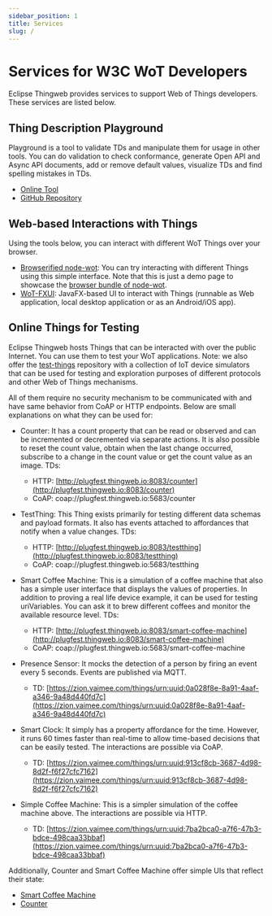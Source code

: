 ```yaml
---
sidebar_position: 1
title: Services
slug: /
---
```

# Services for W3C WoT Developers

Eclipse Thingweb provides services to support Web of Things developers. These services are listed below.

## Thing Description Playground

Playground is a tool to validate TDs and manipulate them for usage in other tools. You can do validation to check conformance, generate Open API and Async API documents, add or remove default values, visualize TDs and find spelling mistakes in TDs.

* [Online Tool](https://playground.thingweb.io)
* [GitHub Repository](https://github.com/eclipse-thingweb/playground)

## Web-based Interactions with Things

Using the tools below, you can interact with different WoT Things over your browser.

* [Browserified node-wot](http://plugfest.thingweb.io/webui/): You can try interacting with different Things using this simple interface. Note that this is just a demo page to showcase the [browser bundle of node-wot](https://github.com/eclipse-thingweb/node-wot/tree/master/packages/browser-bundle).
* [WoT-FXUI](https://github.com/danielpeintner/wot-fxui): JavaFX-based UI to interact with Things (runnable as Web application, local desktop application or as an Android/iOS app).

## Online Things for Testing

Eclipse Thingweb hosts Things that can be interacted with over the public Internet. You can use them to test your WoT applications.
Note: we also offer the [test-things](https://github.com/eclipse-thingweb/test-things/) repository with a collection of IoT device simulators that can be used for testing and exploration purposes of different protocols and other Web of Things mechanisms.

All of them require no security mechanism to be communicated with and have same behavior from CoAP or HTTP endpoints. Below are small explanations on what they can be used for:

* Counter: It has a count property that can be read or observed and can be incremented or decremented via separate actions. It is also possible to reset the count value, obtain when the last change occurred, subscribe to a change in the count value or get the count value as an image. TDs:

  * HTTP: [http://plugfest.thingweb.io:8083/counter](http://plugfest.thingweb.io:8083/counter)
  * CoAP: coap://plugfest.thingweb.io:5683/counter

* TestThing: This Thing exists primarily for testing different data schemas and payload formats. It also has events attached to affordances that notify when a value changes. TDs:

  * HTTP: [http://plugfest.thingweb.io:8083/testthing](http://plugfest.thingweb.io:8083/testthing)
  * CoAP: coap://plugfest.thingweb.io:5683/testthing

* Smart Coffee Machine: This is a simulation of a coffee machine that also has a simple user interface that displays the values of properties. In addition to proving a real life device example, it can be used for testing uriVariables. You can ask it to brew different coffees and monitor the available resource level. TDs:

  * HTTP: [http://plugfest.thingweb.io:8083/smart-coffee-machine](http://plugfest.thingweb.io:8083/smart-coffee-machine)
  * CoAP: coap://plugfest.thingweb.io:5683/smart-coffee-machine

* Presence Sensor: It mocks the detection of a person by firing an event every 5 seconds. Events are published via MQTT.

  * TD: [https://zion.vaimee.com/things/urn:uuid:0a028f8e-8a91-4aaf-a346-9a48d440fd7c](https://zion.vaimee.com/things/urn:uuid:0a028f8e-8a91-4aaf-a346-9a48d440fd7c)

* Smart Clock: It simply has a property affordance for the time. However, it runs 60 times faster than real-time to allow time-based decisions that can be easily tested. The interactions are possible via CoAP.

  * TD: [https://zion.vaimee.com/things/urn:uuid:913cf8cb-3687-4d98-8d2f-f6f27cfc7162](https://zion.vaimee.com/things/urn:uuid:913cf8cb-3687-4d98-8d2f-f6f27cfc7162)

* Simple Coffee Machine: This is a simpler simulation of the coffee machine above. The interactions are possible via HTTP.

  * TD: [https://zion.vaimee.com/things/urn:uuid:7ba2bca0-a7f6-47b3-bdce-498caa33bbaf](https://zion.vaimee.com/things/urn:uuid:7ba2bca0-a7f6-47b3-bdce-498caa33bbaf)

Additionally, Counter and Smart Coffee Machine offer simple UIs that reflect their state:

* [Smart Coffee Machine](http://plugfest.thingweb.io/examples/smart-coffee-machine.html)
* [Counter](http://plugfest.thingweb.io/examples/counter.html)
